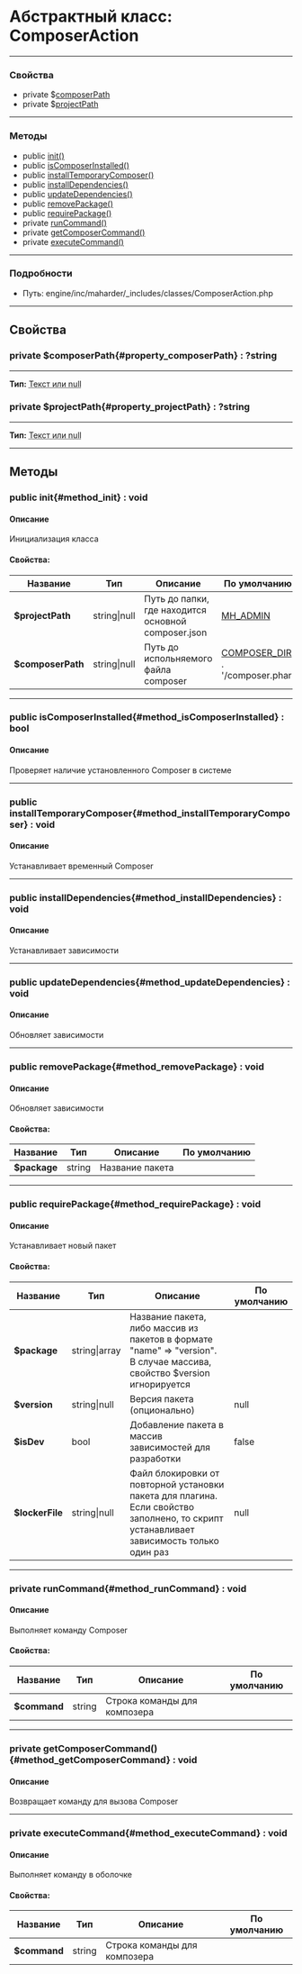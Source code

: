 # Абстрактный класс: ComposerAction

---

### Свойства

* private $[composerPath](#property_composerPath)
* private $[projectPath](#property_projectPath)

---

### Методы

* public [init()](#method_init)
* public [isComposerInstalled()](#method_isComposerInstalled)
* public [installTemporaryComposer()](#method_installTemporaryComposer)
* public [installDependencies()](#method_installDependencies)
* public [updateDependencies()](#method_updateDependencies)
* public [removePackage()](#method_removePackage)
* public [requirePackage()](#method_requirePackage)
* private [runCommand()](#method_runCommand)
* private [getComposerCommand()](#method_getComposerCommand)
* private [executeCommand()](#method_executeCommand)

---

### Подробности

* Путь: engine/inc/maharder/_includes/classes/ComposerAction.php

---

## Свойства

### private $composerPath[](){#property_composerPath} : ?string
---
**Тип:** <abbr title="?string">Текст или null</abbr>


### private $projectPath[](){#property_projectPath} : ?string
---
**Тип:** <abbr title="?string">Текст или null</abbr>


---

## Методы

### public init[](){#method_init} : void

#### Описание

Инициализация класса

#### Свойства:

| Название          | Тип          | Описание                                            | По умолчанию                                                         |
|-------------------|--------------|-----------------------------------------------------|----------------------------------------------------------------------|
| **$projectPath**  | string\|null | Путь до папки, где находится основной composer.json | [MH_ADMIN](../index.md#constant_MH_ADMIN)                            |
| **$composerPath** | string\|null | Путь до испольняемого файла composer                | [COMPOSER_DIR](../index.md#constant_COMPOSER_DIR) . '/composer.phar' |

---

### public isComposerInstalled[](){#method_isComposerInstalled} : bool

#### Описание

Проверяет наличие установленного Composer в системе

---

### public installTemporaryComposer[](){#method_installTemporaryComposer} : void

#### Описание

Устанавливает временный Composer

---

### public installDependencies[](){#method_installDependencies} : void

#### Описание

Устанавливает зависимости

---

### public updateDependencies[](){#method_updateDependencies} : void

#### Описание

Обновляет зависимости

---

### public removePackage[](){#method_removePackage} : void

#### Описание

Обновляет зависимости

#### Свойства:

| Название     | Тип    | Описание        | По умолчанию |
|--------------|--------|-----------------|--------------|
| **$package** | string | Название пакета |              |

---

### public requirePackage[](){#method_requirePackage} : void

#### Описание

Устанавливает новый пакет

#### Свойства:

| Название        | Тип           | Описание                                                                                                                                | По умолчанию |
|-----------------|---------------|-----------------------------------------------------------------------------------------------------------------------------------------|--------------|
| **$package**    | string\|array | Название пакета, либо массив из пакетов в формате "name" => "version". В случае массива, свойство $version игнорируется                 |              |
| **$version**    | string\|null  | Версия пакета (опционально)                                                                                                             | null         |
| **$isDev**      | bool          | Добавление пакета в массив зависимостей для разработки                                                                                  | false        |
| **$lockerFile** | string\|null  | Файл блокировки от повторной установки пакета для плагина. Если свойство заполнено, то скрипт устанавливает зависимость только один раз | null         |

---

### private runCommand[](){#method_runCommand} : void

#### Описание

Выполняет команду Composer

#### Свойства:

| Название     | Тип    | Описание                     | По умолчанию |
|--------------|--------|------------------------------|--------------|
| **$command** | string | Строка команды для композера |              |

---

### private getComposerCommand()[](){#method_getComposerCommand} : void

#### Описание

Возвращает команду для вызова Composer

---

### private executeCommand[](){#method_executeCommand} : void

#### Описание

Выполняет команду в оболочке

#### Свойства:

| Название     | Тип    | Описание                     | По умолчанию |
|--------------|--------|------------------------------|--------------|
| **$command** | string | Строка команды для композера |              |

